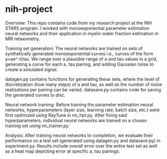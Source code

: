 # nih-project
Overview:
This repo contains code from my research project at the NIH STARS program. I worked with monoexponential parameter estimation neural networks and their application in myelin water fraction estimation in MRI relaxometry.

Training set generation:
The neural networks are trained on sets of synthetically generated monoexponential curves i.e., curves of the form y=ae^-t/tau. We range over a plausible range of a and tau values in a grid, generating a curve for each a, tau pairing, and adding Gaussian noise to create a simulated signal.

datagen.py contains functions for generating these sets, where the level of discretization (how many steps) of a and tau, as well as the number of noise realizations per pairing can be varied. datasave.py contains code for saving the generated curves to disc.

Neural network training:
Before training the parameter estimation neural networks, hyperparameters (layer size, learning rate, batch size, etc.) were first optimized using RayTune in nn_hpt.py. After fixing said hyperparameters, individual neural networks are trained on a chosen training set using nn_trainer.py.

Analysis:
After training neural networks to completion, we evaluate their performance on a test set (generated using datagen.py and datasave.py) in experiment.py. Results include overall error over the entire test set as well as a heat map depicting error at specific a, tau pairings.
